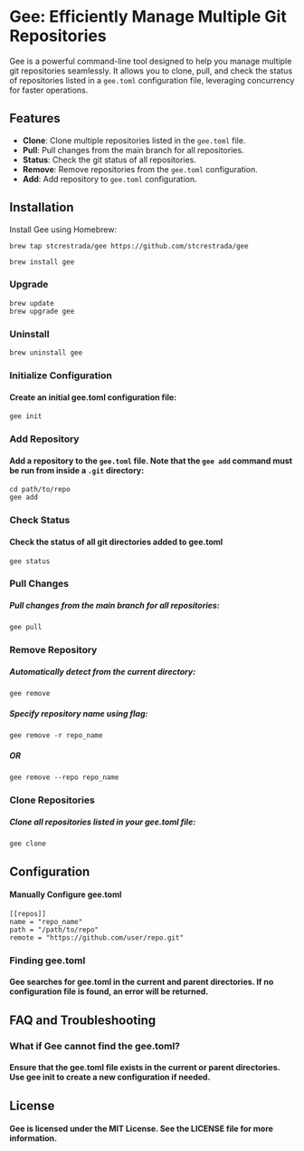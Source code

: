 # Gee: Efficiently Manage Multiple Git Repositories

Gee is a powerful command-line tool designed to help you manage multiple git repositories seamlessly. It allows you to clone, pull, and check the status of repositories listed in a `gee.toml` configuration file, leveraging concurrency for faster operations.

## Features

- **Clone**: Clone multiple repositories listed in the `gee.toml` file.
- **Pull**: Pull changes from the main branch for all repositories.
- **Status**: Check the git status of all repositories.
- **Remove**: Remove repositories from the `gee.toml` configuration.
- **Add**: Add repository to `gee.toml` configuration.

## Installation

Install Gee using Homebrew:
```
brew tap stcrestrada/gee https://github.com/stcrestrada/gee

brew install gee
```

### Upgrade 

```
brew update
brew upgrade gee
```

### Uninstall
```brew uninstall gee```

### Initialize Configuration 
#### Create an initial gee.toml configuration file:

```
gee init
```

### Add Repository 
#### Add a repository to the `gee.toml` file. Note that the `gee add` command must be run from inside a `.git` directory:
```
cd path/to/repo
gee add
```

### Check Status 
#### Check the status of all git directories added to gee.toml
```
gee status
```

### Pull Changes 
##### Pull changes from the main branch for all repositories:
```
gee pull
```

### Remove Repository 
##### Automatically detect from the current directory:
```
gee remove 
```
##### Specify repository name using flag:
```shell
gee remove -r repo_name
```
##### OR
```shell
gee remove --repo repo_name
```


### Clone Repositories
##### Clone all repositories listed in your gee.toml file:
```shell
gee clone
```

## Configuration
#### Manually Configure gee.toml
```
[[repos]]
name = "repo_name"
path = "/path/to/repo"
remote = "https://github.com/user/repo.git"
````

### Finding gee.toml
#### Gee searches for gee.toml in the current and parent directories. If no configuration file is found, an error will be returned.

## FAQ and Troubleshooting
### What if Gee cannot find the gee.toml?
#### Ensure that the gee.toml file exists in the current or parent directories. Use gee init to create a new configuration if needed.

## License
#### Gee is licensed under the MIT License. See the LICENSE file for more information.

